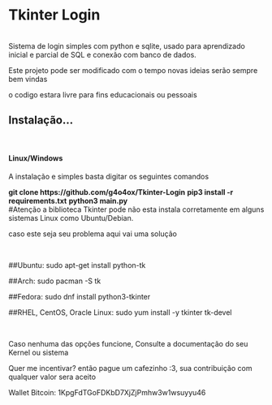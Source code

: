 <h1>Tkinter Login</h1>
<br>
Sistema de login simples com python e sqlite, usado para aprendizado inicial e parcial de SQL e conexão com banco de dados.
<br>
<p>Este projeto pode ser modificado com o tempo novas ideias serão sempre bem vindas</p>
<p>o codigo estara livre para fins educacionais ou pessoais</p>
<h2>Instalação...</h2>
<br>

<h4>Linux/Windows</h4>
<p>A instalação e simples basta digitar os seguintes comandos</p>
<b>git clone https://github.com/g4o4ox/Tkinter-Login</b>
<b>pip3 install -r requirements.txt</b>
<b>python3 main.py</b>
<br>
#Atenção a biblioteca Tkinter pode não esta instala corretamente em alguns sistemas Linux como Ubuntu/Debian.
<p>caso este seja seu problema aqui vai uma solução</p>

<br>

##Ubuntu: sudo apt-get install python-tk

##Arch: sudo pacman -S tk

##Fedora: sudo dnf install python3-tkinter

##RHEL, CentOS, Oracle Linux: sudo yum install -y tkinter tk-devel

<br>
<p>Caso nenhuma das opções funcione, Consulte a documentação do seu Kernel ou sistema</p>
<p>Quer me incentivar? então pague um cafezinho :3, sua contribuição com qualquer valor sera aceito</p>
<p>Wallet Bitcoin: 1KpgFdTGoFDKbD7XjZjPmhw3w1wsuyyu46</p>
